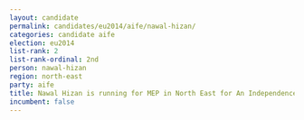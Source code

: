 ```yaml
---
layout: candidate
permalink: candidates/eu2014/aife/nawal-hizan/
categories: candidate aife
election: eu2014
list-rank: 2
list-rank-ordinal: 2nd
person: nawal-hizan
region: north-east
party: aife
title: Nawal Hizan is running for MEP in North East for An Independence From Europe
incumbent: false
---
```

